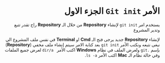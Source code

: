 <div dir = rtl >

# الأمر `Git init` الجزء الاول

يستخدم امر `git init` لإنشاء **Repository**  من خلال الـ **Repository**  راح تقدر تتبع وتدير المشروع 

لإنشاء **Repository**  جديد يرجى فتح الـ   **Cmd** او **Terminal** في نفس ملف المشروع الي نبغى نتبعه ونكتب الأمر `git init` بعد كتابة الامر سيتم إنشاء ملف مخفي (**Repository**) بإسم `.git` ولعرض الملف في نظام **Windows** اكتب الأمر ` dir/a` لعرض جميع الملفات  وفي حالة نظام الـ **Mac** اكتب الأمر `ls -a`.

</div>